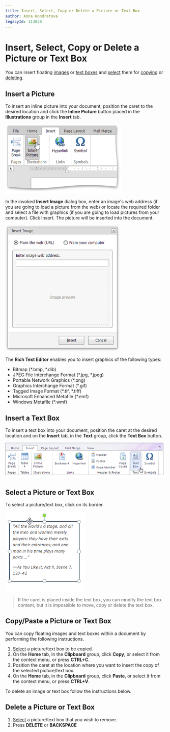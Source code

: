 ```yaml
---
title: Insert, Select, Copy or Delete a Picture or Text Box
author: Anna Kondratova
legacyId: 113838
---
```

# Insert, Select, Copy or Delete a Picture or Text Box
You can insert floating [images](#image) or [text boxes](#textbox) and  [select](#select) them for [copying](#copy) or [deleting](#delete).

## <a name="image"/>Insert a Picture
To insert an inline picture into your document, position the caret to the desired location and click the **Inline Picture** button placed in the **Illustrations** group in the **Insert** tab.

![EUD_ASPxRichEdit_Insert_InsertInlinePicture](../../../images/img117833.png)

In the invoked **Insert Image** dialog box, enter an image's web address (if you are going to load a picture from the web) or locate the required folder and select a file with graphics (if you are going to load pictures from your computer). Click Insert. The picture will be inserted into the document.

![EUD_ASPxRichEdit_Insert_InsertPictureDialog](../../../images/img117834.png)

The **Rich Text Editor** enables you to insert graphics of the following types:
* Bitmap (*.bmp, *.dib)
* JPEG File Interchange Format (*.jpg, *.jpeg)
* Portable Network Graphics (*.png)
* Graphics Interchange Format (*.gif)
* Tagged Image Format (*.tif, *.tiff)
* Microsoft Enhanced Metafile (*.emf)
* Windows  Metafile (*.wmf)

## <a name="textbox"/>Insert a Text Box
To insert a text box into your document, position the caret at the desired location and on the **Insert** tab, in the **Text** group, click the **Text Box** button.

![EUD_RichEdit_InsertTextBox](../../../images/img128945.png)

## <a name="select"/>Select a Picture or Text Box
To select a picture/text box, click on its border.

![EUD_RichEdit_SelectTextBox](../../../images/img128947.png)

> If the caret is placed inside the text box, you can modify the text box content, but it is impossible to move, copy or delete the text box.

## <a name="copy"/>Copy/Paste a Picture or Text Box
You can copy floating images and text boxes within a document by performing the following instructions.
1. [Select](#select) a picture/text box to be copied.
2. On the **Home** tab, in the **Clipboard** group, click **Copy**, or select it from the context menu, or press **CTRL+C**.
3. Position the caret at the location where you want to insert the copy of the selected picture/text box.
4. On the **Home** tab, in the **Clipboard** group, click **Paste**, or select it from the context menu, or press **CTRL+V**.

To delete an image or text box follow the instructions below.

## <a name="delete"/>Delete a Picture or Text Box
1. [Select](#select) a picture/text box that you wish to remove.
2. Press **DELETE** or **BACKSPACE**